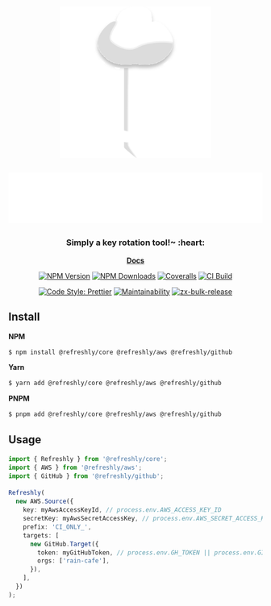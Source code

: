 <h2 align="center">
  <div>
    <a href="https://github.com/rain-cafe/refreshly">
      <img height="300px" src="https://raw.githubusercontent.com/rain-cafe/logos/main/refreshly/logo.svg?sanitize=true">
      <br>
      <br>
      <img height="100px" src="https://raw.githubusercontent.com/rain-cafe/logos/main/refreshly/refreshly.svg?sanitize=true">
    </a>
  </div>
</h2>

<h3 align="center">
  Simply a key rotation tool!~ :heart:
</h3>

<p align="center">
	<strong>
		<a href="https://refreshly.gitbook.io">Docs</a>
	</strong>
</p>

<div align="center">

[![NPM Version][npm-version-image]][npm-url]
[![NPM Downloads][npm-downloads-image]][npm-url]
[![Coveralls][coveralls-image]][coveralls-url]
[![CI Build][github-actions-image]][github-actions-url]

[![Code Style: Prettier][code-style-image]][code-style-url]
[![Maintainability][maintainability-image]][maintainability-url]
[![zx-bulk-release][zx-bulk-release-image]][zx-bulk-release-url]

</div>

## Install

**NPM**

```sh
$ npm install @refreshly/core @refreshly/aws @refreshly/github
```

**Yarn**

```sh
$ yarn add @refreshly/core @refreshly/aws @refreshly/github
```

**PNPM**

```sh
$ pnpm add @refreshly/core @refreshly/aws @refreshly/github
```

## Usage

```ts
import { Refreshly } from '@refreshly/core';
import { AWS } from '@refreshly/aws';
import { GitHub } from '@refreshly/github';

Refreshly(
  new AWS.Source({
    key: myAwsAccessKeyId, // process.env.AWS_ACCESS_KEY_ID
    secretKey: myAwsSecretAccessKey, // process.env.AWS_SECRET_ACCESS_KEY
    prefix: 'CI_ONLY_',
    targets: [
      new GitHub.Target({
        token: myGitHubToken, // process.env.GH_TOKEN || process.env.GITHUB_TOKEN
        orgs: ['rain-cafe'],
      }),
    ],
  })
);
```

[npm-version-image]: https://img.shields.io/npm/v/@refreshly/core.svg
[npm-downloads-image]: https://img.shields.io/npm/dm/@refreshly/core.svg
[npm-url]: https://npmjs.org/package/@refreshly/core
[github-actions-image]: https://img.shields.io/github/actions/workflow/status/rain-cafe/refreshly/ci.yml?event=push&style=flat
[github-actions-url]: https://github.com/rain-cafe/refreshly/actions/workflows/ci.yml
[coveralls-image]: https://img.shields.io/coveralls/rain-cafe/refreshly.svg
[coveralls-url]: https://coveralls.io/github/rain-cafe/refreshly?branch=main
[code-style-image]: https://img.shields.io/badge/code%20style-prettier-ff69b4.svg
[code-style-url]: https://prettier.io
[maintainability-image]: https://img.shields.io/codeclimate/maintainability/rain-cafe/refreshly
[maintainability-url]: https://codeclimate.com/github/rain-cafe/refreshly/maintainability
[zx-bulk-release-url]: https://github.com/semrel-extra/zx-bulk-release
[zx-bulk-release-image]: https://img.shields.io/badge/%F0%9F%93%A6%F0%9F%9A%80-zx--bulk--release-e10079

